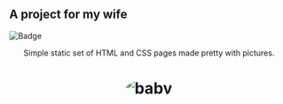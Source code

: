 ## A project for my wife

![Badge](https://img.shields.io/github/last-commit/abass0/bassdino?style=social)

<p align="center">Simple static set of HTML and CSS pages made pretty with pictures.</p>

<h1 align="center">
  <img style="border-radius: 50%;" alt="baby" src="assets/index.jpg" />
</h1>
 

